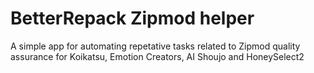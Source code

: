 # BetterRepack Zipmod helper
A simple app for automating repetative tasks related to Zipmod quality assurance for Koikatsu, Emotion Creators, AI Shoujo and HoneySelect2